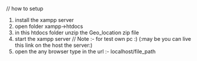 // how to setup 

1. install the xampp server 
2. open folder xampp->htdocs 
3. in this htdocs folder unzip the Geo_location zip file
4. start the xampp server
// Note :- for test own pc :)  (:may be you can live this link on the host the server:) 
5. open the any browser type in the url :-  localhost/file_path
